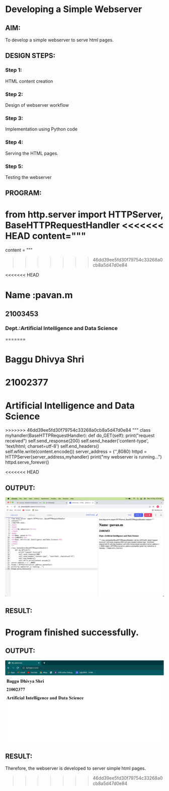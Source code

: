 # Developing a Simple Webserver
## AIM:

To develop a simple webserver to serve html pages.
## DESIGN STEPS:
### Step 1:

HTML content creation
### Step 2:

Design of webserver workflow
### Step 3:

Implementation using Python code
### Step 4:

Serving the HTML pages.
### Step 5:

Testing the webserver
## PROGRAM:
from http.server import HTTPServer, BaseHTTPRequestHandler
<<<<<<< HEAD
content="""
=======
content = """
>>>>>>> 46dd39ee5fd30f79754c33268a0cb8a5d47d0e84
<!DOCTYPE html>
<html>
<head>
<title>My webserver</title>
</head>
<body>
<<<<<<< HEAD
<h1>Name :pavan.m</h1>
<h2>21003453</h2>
<h3>Dept.:Artificial Intelligence and Data Science</h3>
=======
<h1>Baggu Dhivya Shri</h1>
<h1>21002377</h1>
<h1>Artificial Intelligence and Data Science</h1>
>>>>>>> 46dd39ee5fd30f79754c33268a0cb8a5d47d0e84
</body>
</html>
"""
class myhandler(BaseHTTPRequestHandler):
    def do_GET(self):
        print("request received")
        self.send_response(200)
        self.send_header('content-type', 'text/html; charset=utf-8')
        self.end_headers()
        self.wfile.write(content.encode())
server_address = ('',8080)
httpd = HTTPServer(server_address,myhandler)
print("my webserver is running...")
httpd.serve_forever()

<<<<<<< HEAD
## OUTPUT:
![output](./Pavanwebserver.jpeg)
## RESULT:
Program finished successfully.  
=======

## OUTPUT:
![name](./Output.png)
## RESULT:
Therefore, the webserver is developed to server simple html pages.
>>>>>>> 46dd39ee5fd30f79754c33268a0cb8a5d47d0e84
